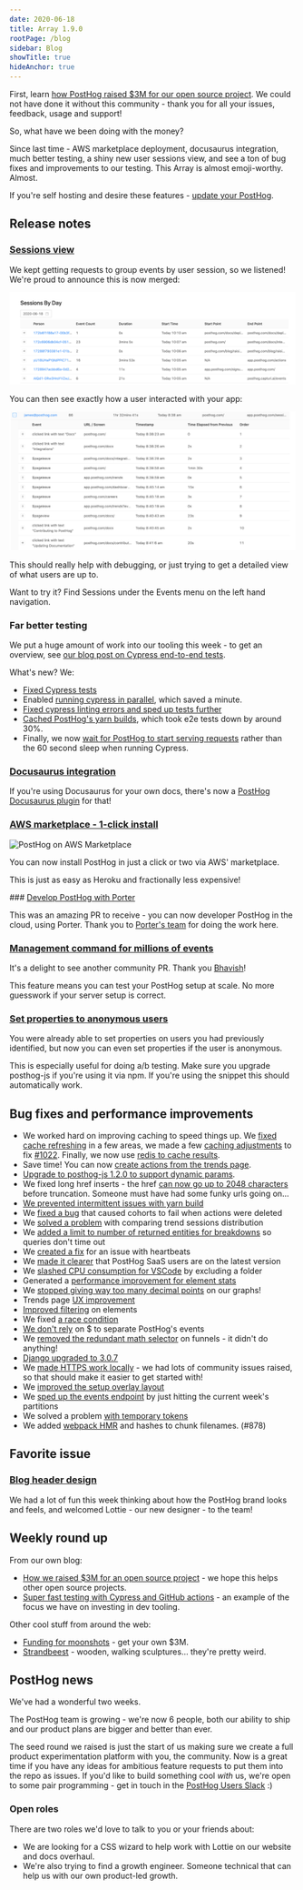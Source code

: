 ```yaml
---
date: 2020-06-18
title: Array 1.9.0
rootPage: /blog
sidebar: Blog
showTitle: true
hideAnchor: true
---
```


First, learn [how PostHog raised $3M for our open source project](/blog/raising-3m-for-os). We could not have done it without this community - thank you for all your issues, feedback, usage and support!

So, what have we been doing with the money?

Since last time - AWS marketplace deployment, docusaurus integration, much better testing, a shiny new user sessions view, and see a ton of bug fixes and improvements to our testing. This Array is almost emoji-worthy. Almost.

If you're self hosting and desire these features - [update your PostHog](/docs/configuring-posthog/upgrading-posthog).

## Release notes

### [Sessions view](https://github.com/PostHog/posthog/pull/926)

We kept getting requests to group events by user session, so we listened! We're proud to announce this is now merged:

![sessions overview](../images/sessions-overview.png)

You can then see exactly how a user interacted with your app:

![sessions more detail](../images/session-broken-out.png)

This should really help with debugging, or just trying to get a detailed view of what users are up to.

Want to try it? Find Sessions under the Events menu on the left hand navigation.

### Far better testing

We put a huge amount of work into our tooling this week - to get an overview, see [our blog post on Cypress end-to-end tests](/blog/cypress-end-toe-end-tests).

What's new? We:

* [Fixed Cypress tests](https://github.com/PostHog/posthog/pull/1015)
* Enabled [running cypress in parallel](https://github.com/PostHog/posthog/pull/959), which saved a minute.
* [Fixed cypress linting errors and sped up tests further](https://github.com/PostHog/posthog/pull/865)
* [Cached PostHog's yarn builds](https://github.com/PostHog/posthog/pull/927), which took e2e tests down by around 30%.
* Finally, we now [wait for PostHog to start serving requests](https://github.com/PostHog/posthog/pull/920) rather than the 60 second sleep when running Cypress.

### [Docusaurus integration](https://posthog.com/docs/integrations/docusaurus-integration)

If you're using Docusaurus for your own docs, there's now a [PostHog Docusaurus plugin](https://posthog.com/docs/integrations/docusaurus-integration) for that!

### [AWS marketplace - 1-click install](https://aws.amazon.com/marketplace/pp/B089QN5DZM)

![PostHog on AWS Marketplace](../images/aws-posthog-marketplace.jpg)

You can now install PostHog in just a click or two via AWS' marketplace.

This is just as easy as Heroku and fractionally less expensive!

### [Develop PostHog with Porter](https://posthog.com/docs/developing-locally#using-porter)

This was an amazing PR to receive - you can now developer PostHog in the cloud, using Porter. Thank you to [Porter's team](https://getporter.dev/) for doing the work here. 

### [Management command for millions of events](https://github.com/PostHog/posthog/pull/475)

It's a delight to see another community PR. Thank you [Bhavish](https://github.com/bhavish-agarwal)!

This feature means you can test your PostHog setup at scale. No more guesswork if your server setup is correct.

### [Set properties to anonymous users](https://github.com/PostHog/posthog-js/pull/43)

You were already able to set properties on users you had previously identified, but now you can even set properties if the user is anonymous.

This is especially useful for doing a/b testing. Make sure you upgrade posthog-js if you're using it via npm. If you're using the snippet this should automatically work.

## Bug fixes and performance improvements

* We worked hard on improving caching to speed things up. We [fixed cache refreshing](https://github.com/PostHog/posthog/pull/1035) in a few areas, we made a few [caching adjustments](https://github.com/PostHog/posthog/pull/1023) to fix [#1022](https://github.com/PostHog/posthog/issues/1022). Finally, we now use [redis to cache results](https://github.com/PostHog/posthog/pull/972).
* Save time! You can now [create actions from the trends page](https://github.com/PostHog/posthog/pull/990).
* [Upgrade to posthog-js 1.2.0 to support dynamic params](https://github.com/PostHog/posthog/pull/957).
* We fixed long href inserts - the href [can now go up to 2048 characters](https://github.com/PostHog/posthog/pull/1027) before truncation. Someone must have had some funky urls going on…
* [We prevented intermittent issues with yarn build](https://github.com/PostHog/posthog/pull/1026)
* We [fixed a bug](https://github.com/PostHog/posthog/pull/1021) that caused cohorts to fail when actions were deleted
* We [solved a problem](https://github.com/PostHog/posthog/pull/980) with comparing trend sessions distribution
* We [added a limit to number of returned entities for breakdowns](https://github.com/PostHog/posthog/pull/1008) so queries don't time out
* We [created a fix](https://github.com/PostHog/posthog/pull/1013) for an issue with heartbeats
* We [made it clearer](https://github.com/PostHog/posthog/pull/1014) that PostHog SaaS users are on the latest version
* We [slashed CPU consumption for VSCode](https://github.com/PostHog/posthog/pull/1007) by excluding a folder
* Generated a [performance improvement for element stats](https://github.com/PostHog/posthog/pull/991)
* We [stopped giving way too many decimal points](https://github.com/PostHog/posthog/pull/984) on our graphs!
* Trends page [UX improvement](https://github.com/PostHog/posthog/pull/919)
* [Improved filtering](https://github.com/PostHog/posthog/pull/986) on elements
* We fixed [a race condition](https://github.com/PostHog/posthog/pull/973/commits/953af2326dff94e8ae1d75cd6ea0fc2c64567857)
* [We don't rely](https://github.com/PostHog/posthog/pull/949) on \$ to separate PostHog's events
* We [removed the redundant math selector](https://github.com/PostHog/posthog/pull/950) on funnels - it didn't do anything!
* [Django upgraded to 3.0.7](https://github.com/PostHog/posthog/pull/932)
* We [made HTTPS work locally](https://github.com/PostHog/posthog/pull/910) - we had lots of community issues raised, so that should make it easier to get started with!
* We [improved the setup overlay layout](https://github.com/PostHog/posthog/pull/904)
* We [sped up the events endpoint](https://github.com/PostHog/posthog/pull/903) by just hitting the current week's partitions
* We solved a problem [with temporary tokens](https://github.com/PostHog/posthog/pull/909)
* We added [webpack HMR](https://github.com/PostHog/posthog/pull/878) and hashes to chunk filenames. (#878)

## Favorite issue

### [Blog header design](https://github.com/PostHog/posthog.com/issues/128)

We had a lot of fun this week thinking about how the PostHog brand looks and feels, and welcomed Lottie - our new designer - to the team!

## Weekly round up

From our own blog:

* [How we raised $3M for an open source project](/blog/raising-3m-for-os) - we hope this helps other open source projects.
* [Super fast testing with Cypress and GitHub actions](/blog/cypress-end-to-end-tests) - an example of the focus we have on investing in dev tooling.

Other cool stuff from around the web:

* [Funding for moonshots](https://apolloprojects.com/) - get your own $3M.
* [Strandbeest](https://www.strandbeest.com/) - wooden, walking sculptures… they're pretty weird.

## PostHog news

We've had a wonderful two weeks.

The PostHog team is growing - we're now 6 people, both our ability to ship and our product plans are bigger and better than ever.

The seed round we raised is just the start of us making sure we create a full product experimentation platform with you, the community. Now is a great time if you have any ideas for ambitious feature requests to put them into the repo as issues. If you'd like to build something cool *with* us, we're open to some pair programming - get in touch in the [PostHog Users Slack](https://join.slack.com/t/posthogusers/shared_invite/enQtOTY0MzU5NjAwMDY3LTc2MWQ0OTZlNjhkODk3ZDI3NDVjMDE1YjgxY2I4ZjI4MzJhZmVmNjJkN2NmMGJmMzc2N2U3Yjc3ZjI5NGFlZDQ) :)

### Open roles

There are two roles we'd love to talk to you or your friends about:

* We are looking for a CSS wizard to help work with Lottie on our website and docs overhaul.
* We're also trying to find a growth engineer. Someone technical that can help us with our own product-led growth.

